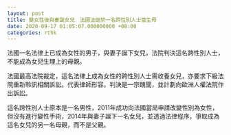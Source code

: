 ```yaml
---
layout: post
title: 變女性後與妻誕女兒　法國法庭禁一名跨性別人士當生母
date: 2020-09-17 01:05:07.000000000 +08:00
categories: rthk
---
```


法國一名法律上已成為女性的男子，與妻子誕下女兒，法院判決這名跨性別人士，不能成為女兒生理上的母親。

法國最高法院裁定，這名法律上成為女性的跨性別人士需收養女兒，亦要求下級法院重新聆訊相關訴訟。代表律師形容，判決是一宗醜聞，並計劃向歐洲人權法院作出訴訟。

這名跨性別人士原本是一名男性，2011年成功向法國當局申請改變性別為女性，但沒有進行變性手術，2014年與妻子誕下一名女兒，並透過法律程序，爭取成為這名女兒的另一名母親，而不是父親。
